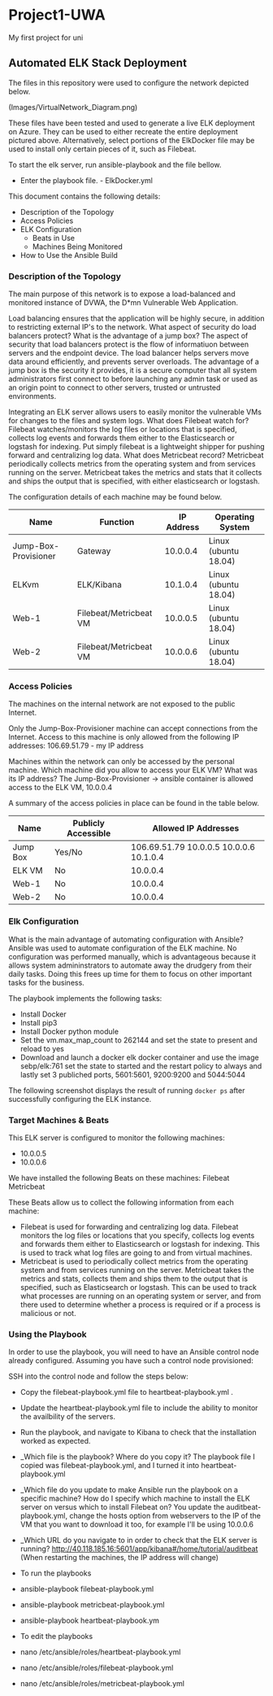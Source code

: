 # Project1-UWA
My first project for uni
## Automated ELK Stack Deployment

The files in this repository were used to configure the network depicted below.

(Images/VirtualNetwork_Diagram.png)

These files have been tested and used to generate a live ELK deployment on Azure. They can be used to either recreate the entire deployment pictured above. Alternatively, select portions of the ElkDocker file may be used to install only certain pieces of it, such as Filebeat.

To start the elk server, run ansible-playbook and the file bellow.
  - Enter the playbook file. - ElkDocker.yml

This document contains the following details:
- Description of the Topology
- Access Policies
- ELK Configuration
  - Beats in Use
  - Machines Being Monitored
- How to Use the Ansible Build


### Description of the Topology

The main purpose of this network is to expose a load-balanced and monitored instance of DVWA, the D*mn Vulnerable Web Application.

Load balancing ensures that the application will be highly secure, in addition to restricting external IP's to the network.
What aspect of security do load balancers protect? What is the advantage of a jump box?
The aspect of security that load balancers protect is the flow of informatiuon between servers and the endpoint device. The load balancer helps servers move data around efficiently, and prevents server overloads.
The advantage of a jump box is the security it provides, it is a secure computer that all system administrators first connect to before launching any admin task or used as an origin point to connect to other servers, trusted or untrusted environments.

Integrating an ELK server allows users to easily monitor the vulnerable VMs for changes to the files and system logs.
What does Filebeat watch for? Filebeat watches/monitors the log files or locations that is specified, collects log events and forwards them either to the Elasticsearch or logstash for indexing. Put simply filebeat is a lightweight shipper for pushing forward and centralizing log data.
What does Metricbeat record? Metricbeat periodically collects metrics from the operating system and from services running on the server. Metricbeat takes the metrics and stats that it collects and ships the output that is specified, with either elasticsearch or logstash.

The configuration details of each machine may be found below.

| Name                  | Function               | IP Address | Operating System     |
|-----------------------|------------------------|------------|----------------------|
| Jump-Box-Provisioner  | Gateway                | 10.0.0.4   | Linux (ubuntu 18.04) |
| ELKvm                 | ELK/Kibana             | 10.1.0.4   | Linux (ubuntu 18.04) |
| Web-1                 | Filebeat/Metricbeat VM | 10.0.0.5   | Linux (ubuntu 18.04) |
| Web-2                 | Filebeat/Metricbeat VM | 10.0.0.6   | Linux (ubuntu 18.04) |

### Access Policies

The machines on the internal network are not exposed to the public Internet. 

Only the Jump-Box-Provisioner machine can accept connections from the Internet. Access to this machine is only allowed from the following IP addresses:
106.69.51.79 - my IP address

Machines within the network can only be accessed by the personal machine.
Which machine did you allow to access your ELK VM? What was its IP address? The Jump-Box-Provisioner -> ansible container is allowed access to the ELK VM, 10.0.0.4

A summary of the access policies in place can be found in the table below.

| Name     | Publicly Accessible | Allowed IP Addresses                    |
|----------|---------------------|-----------------------------------------|
| Jump Box | Yes/No              | 106.69.51.79 10.0.0.5 10.0.0.6 10.1.0.4 |
| ELK VM   | No                  | 10.0.0.4                                |
| Web-1    | No                  | 10.0.0.4                                |
| Web-2    | No                  | 10.0.0.4                                |

### Elk Configuration

What is the main advantage of automating configuration with Ansible?
Ansible was used to automate configuration of the ELK machine. No configuration was performed manually, which is advantageous because it allows system admininstrators to automate away the drudgery from their daily tasks. Doing this frees up time for them to focus on other important tasks for the business.

The playbook implements the following tasks:
- Install Docker
- Install pip3
- Install Docker python module
- Set the vm.max_map_count to 262144 and set the state to present and reload to yes
- Download and launch a docker elk docker container and use the image sebp/elk:761 set the state to started and the restart policy to always and lastly set 3 publiched ports, 5601:5601, 9200:9200 and 5044:5044

The following screenshot displays the result of running `docker ps` after successfully configuring the ELK instance.

### Target Machines & Beats
This ELK server is configured to monitor the following machines:
- 10.0.0.5
- 10.0.0.6

We have installed the following Beats on these machines:
Filebeat
Metricbeat

These Beats allow us to collect the following information from each machine:
- Filebeat is used for forwarding and centralizing log data. Filebeat monitors the log files or locations that you specify, collects log events and forwards them either to Elasticsearch or logstash for indexing. This is used to track what log files are going to and from virtual machines. 
- Metricbeat is used to periodically collect metrics from the operating system and from services running on the server. Metricbeat takes the metrics and stats, collects them and ships them to the output that is specified, such as Elasticsearch or logstash. This can be used to track what processes are running on an operating system or server, and from there used to determine whether a process is required or if a process is malicious or not.

### Using the Playbook
In order to use the playbook, you will need to have an Ansible control node already configured. Assuming you have such a control node provisioned: 

SSH into the control node and follow the steps below:
- Copy the filebeat-playbook.yml file to heartbeat-playbook.yml .
- Update the heartbeat-playbook.yml file to include the ability to monitor the availbility of the servers.
- Run the playbook, and navigate to Kibana to check that the installation worked as expected.

- _Which file is the playbook? Where do you copy it? The playbook file I copied was filebeat-playbook.yml, and I turned it into heartbeat-playbook.yml
- _Which file do you update to make Ansible run the playbook on a specific machine? How do I specify which machine to install the ELK server on versus which to install Filebeat on? You update the auditbeat-playbook.yml, change the hosts option from webservers to the IP of the VM that you want to download it too, for example I'll be using 10.0.0.6
- _Which URL do you navigate to in order to check that the ELK server is running? http://40.118.185.16:5601/app/kibana#/home/tutorial/auditbeat (When restarting the machines, the IP address will change)

- To run the playbooks
-	ansible-playbook filebeat-playbook.yml
-	ansible-playbook metricbeat-playbook.yml
-	ansible-playbook heartbeat-playbook.ym

- To edit the playbooks
-	nano /etc/ansible/roles/heartbeat-playbook.yml
-	nano /etc/ansible/roles/filebeat-playbook.yml
-	nano /etc/ansible/roles/metricbeat-playbook.yml
